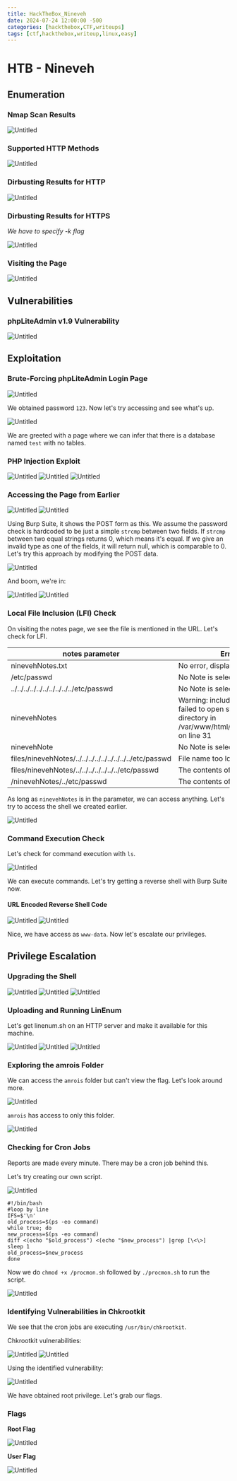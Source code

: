 ```yaml
---
title: HackTheBox_Nineveh
date: 2024-07-24 12:00:00 -500
categories: [hackthebox,CTF,writeups]
tags: [ctf,hackthebox,writeup,linux,easy]
---
```


# HTB - Nineveh

## Enumeration

### Nmap Scan Results

![Untitled](/assets/img/nineveh/1.png)

### Supported HTTP Methods

![Untitled](/assets/img/nineveh/2.png)

### Dirbusting Results for HTTP

![Untitled](/assets/img/nineveh/3.png)

### Dirbusting Results for HTTPS

*We have to specify -k flag*

![Untitled](/assets/img/nineveh/4.png)

### Visiting the Page

![Untitled](/assets/img/nineveh/5.png)

## Vulnerabilities

### phpLiteAdmin v1.9 Vulnerability

![Untitled](/assets/img/nineveh/6.png)

## Exploitation

### Brute-Forcing phpLiteAdmin Login Page

![Untitled](/assets/img/nineveh/7.png)

We obtained password `123`. Now let's try accessing and see what's up.

![Untitled](/assets/img/nineveh/8.png)

We are greeted with a page where we can infer that there is a database named `test` with no tables.

### PHP Injection Exploit

![Untitled](/assets/img/nineveh/9.png)
![Untitled](/assets/img/nineveh/10.png)
![Untitled](/assets/img/nineveh/11.png)

### Accessing the Page from Earlier

![Untitled](/assets/img/nineveh/12.png)
![Untitled](/assets/img/nineveh/13.png)

Using Burp Suite, it shows the POST form as this. We assume the password check is hardcoded to be just a simple `strcmp` between two fields. If `strcmp` between two equal strings returns 0, which means it's equal. If we give an invalid type as one of the fields, it will return null, which is comparable to 0. Let's try this approach by modifying the POST data.

![Untitled](/assets/img/nineveh/14.png)

And boom, we're in:

![Untitled](/assets/img/nineveh/15.png)
![Untitled](/assets/img/nineveh/16.png)

### Local File Inclusion (LFI) Check

On visiting the notes page, we see the file is mentioned in the URL. Let's check for LFI.

| notes parameter | Error Message |
| --- | --- |
| ninevehNotes.txt | No error, displays note |
| /etc/passwd | No Note is selected. |
| ../../../../../../../../../../etc/passwd | No Note is selected. |
| ninevehNotes | Warning: include(files/ninevehNotes): failed to open stream: No such file or directory in /var/www/html/department/manage.php on line 31 |
| ninevehNote | No Note is selected. |
| files/ninevehNotes/../../../../../../../../../etc/passwd | File name too long. |
| files/ninevehNotes/../../../../../../../etc/passwd | The contents of /etc/passwd |
| /ninevehNotes/../etc/passwd | The contents of /etc/passwd |

As long as `ninevehNotes` is in the parameter, we can access anything. Let's try to access the shell we created earlier.

![Untitled](/assets/img/nineveh/17.png)

### Command Execution Check

Let's check for command execution with `ls`.

![Untitled](/assets/img/nineveh/18.png)

We can execute commands. Let's try getting a reverse shell with Burp Suite now.

#### URL Encoded Reverse Shell Code

![Untitled](/assets/img/nineveh/19.png)
![Untitled](/assets/img/nineveh/20.png)

Nice, we have access as `www-data`. Now let's escalate our privileges.

## Privilege Escalation

### Upgrading the Shell

![Untitled](/assets/img/nineveh/21.png)
![Untitled](/assets/img/nineveh/22.png)
![Untitled](/assets/img/nineveh/23.png)

### Uploading and Running LinEnum

Let's get linenum.sh on an HTTP server and make it available for this machine.

![Untitled](/assets/img/nineveh/24.png)
![Untitled](/assets/img/nineveh/25.png)
![Untitled](/assets/img/nineveh/26.png)

### Exploring the amrois Folder

We can access the `amrois` folder but can't view the flag. Let's look around more.

![Untitled](/assets/img/nineveh/27.png)

`amrois` has access to only this folder.

![Untitled](/assets/img/nineveh/28.png)

### Checking for Cron Jobs

Reports are made every minute. There may be a cron job behind this.

Let's try creating our own script.

![Untitled](/assets/img/nineveh/29.png)

```
#!/bin/bash
#loop by line
IFS=$'\n'
old_process=$(ps -eo command)
while true; do
new_process=$(ps -eo command)
diff <(echo "$old_process") <(echo "$new_process") |grep [\<\>]
sleep 1
old_process=$new_process
done
```

Now we do `chmod +x /procmon.sh` followed by `./procmon.sh` to run the script.

![Untitled](/assets/img/nineveh/30.png)

### Identifying Vulnerabilities in Chkrootkit

We see that the cron jobs are executing `/usr/bin/chkrootkit`.

Chkrootkit vulnerabilities:

![Untitled](/assets/img/nineveh/31.png)
![Untitled](/assets/img/nineveh/32.png)

Using the identified vulnerability:

![Untitled](/assets/img/nineveh/33.png)

We have obtained root privilege. Let's grab our flags.

### Flags

**Root Flag**

![Untitled](/assets/img/nineveh/34.png)

**User Flag**

![Untitled](/assets/img/nineveh/35.png)
